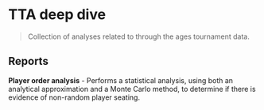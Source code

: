 # TTA deep dive
> Collection of analyses related to through the ages tournament data.

## Reports
**Player order analysis** - Performs a statistical analysis, using both an analytical approximation and a Monte Carlo method, to determine if there is evidence of non-random player seating.
